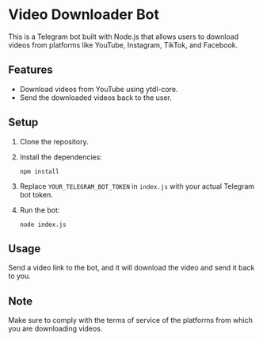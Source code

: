 # Video Downloader Bot

This is a Telegram bot built with Node.js that allows users to download videos from platforms like YouTube, Instagram, TikTok, and Facebook.

## Features

- Download videos from YouTube using ytdl-core.
- Send the downloaded videos back to the user.

## Setup

1. Clone the repository.
2. Install the dependencies:

    ```
    npm install
    ```

3. Replace `YOUR_TELEGRAM_BOT_TOKEN` in `index.js` with your actual Telegram bot token.
4. Run the bot:

    ```
    node index.js
    ```

## Usage

Send a video link to the bot, and it will download the video and send it back to you.

## Note

Make sure to comply with the terms of service of the platforms from which you are downloading videos.
